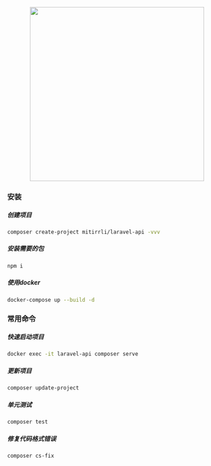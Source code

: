 <p align="center"><a href="https://laravel.com" target="_blank"><img src="https://raw.githubusercontent.com/laravel/art/master/logo-lockup/5%20SVG/2%20CMYK/1%20Full%20Color/laravel-logolockup-cmyk-red.svg" width="400"></a></p>

### 安装

##### 创建项目

```bash
composer create-project mitirrli/laravel-api -vvv
```

##### 安装需要的包
```bash
npm i
```

##### 使用docker

```bash
docker-compose up --build -d
```

### 常用命令

##### 快速启动项目

```bash
docker exec -it laravel-api composer serve
```

##### 更新项目

```bash
composer update-project
```

##### 单元测试

```bash
composer test
```

##### 修复代码格式错误

```bash
composer cs-fix
```
